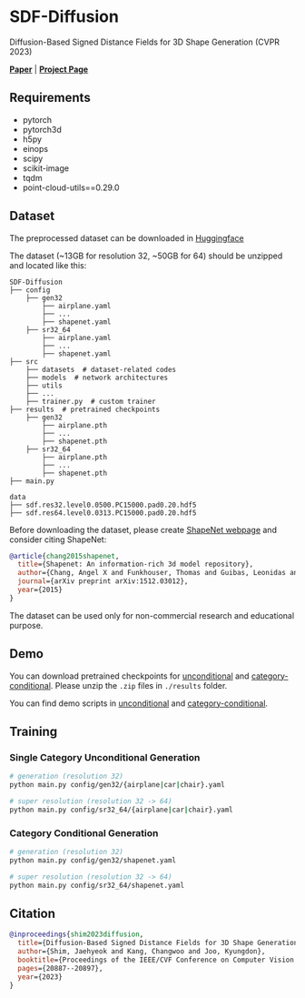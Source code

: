 # SDF-Diffusion




Diffusion-Based Signed Distance Fields for 3D Shape Generation (CVPR 2023)

[**Paper**](https://openaccess.thecvf.com/content/CVPR2023/html/Shim_Diffusion-Based_Signed_Distance_Fields_for_3D_Shape_Generation_CVPR_2023_paper.html) | [**Project Page**](https://kitsunetic.github.io/sdf-diffusion/)




## Requirements

- pytorch
- pytorch3d
- h5py
- einops
- scipy
- scikit-image
- tqdm
- point-cloud-utils==0.29.0




## Dataset

The preprocessed dataset can be downloaded in [Huggingface](https://huggingface.co/datasets/kitsunetic/SDF-Diffusion-Dataset)

The dataset (~13GB for resolution 32, ~50GB for 64) should be unzipped and located like this:

```
SDF-Diffusion
├── config
    ├── gen32
        ├── airplane.yaml
        ├── ...
        ├── shapenet.yaml
    ├── sr32_64
        ├── airplane.yaml
        ├── ...
        ├── shapenet.yaml
├── src
    ├── datasets  # dataset-related codes
    ├── models  # network architectures
    ├── utils
    ├── ...
    ├── trainer.py  # custom trainer
├── results  # pretrained checkpoints
    ├── gen32
        ├── airplane.pth
        ├── ...
        ├── shapenet.pth
    ├── sr32_64
        ├── airplane.pth
        ├── ...
        ├── shapenet.pth        
├── main.py

data
├── sdf.res32.level0.0500.PC15000.pad0.20.hdf5
├── sdf.res64.level0.0313.PC15000.pad0.20.hdf5
```

Before downloading the dataset, please create [ShapeNet webpage](https://shapenet.org) and consider citing ShapeNet:
```bib
@article{chang2015shapenet,
  title={Shapenet: An information-rich 3d model repository},
  author={Chang, Angel X and Funkhouser, Thomas and Guibas, Leonidas and Hanrahan, Pat and Huang, Qixing and Li, Zimo and Savarese, Silvio and Savva, Manolis and Song, Shuran and Su, Hao and others},
  journal={arXiv preprint arXiv:1512.03012},
  year={2015}
}
```
The dataset can be used only for non-commercial research and educational purpose.




## Demo

You can download pretrained checkpoints for [unconditional](https://github.com/Kitsunetic/SDF-Diffusion/releases/download/checkpoint/gen32.zip) and [category-conditional](https://github.com/Kitsunetic/SDF-Diffusion/releases/download/checkpoint/sr32_64.zip).
Please unzip the `.zip` files in `./results` folder.

You can find demo scripts in [unconditional](./scripts/demo-single_category.ipynb) and [category-conditional](./scripts/demo-multi-category.ipynb).




## Training

### Single Category Unconditional Generation

```sh
# generation (resolution 32)
python main.py config/gen32/{airplane|car|chair}.yaml

# super resolution (resolution 32 -> 64)
python main.py config/sr32_64/{airplane|car|chair}.yaml
```

### Category Conditional Generation

```sh
# generation (resolution 32)
python main.py config/gen32/shapenet.yaml

# super resolution (resolution 32 -> 64)
python main.py config/sr32_64/shapenet.yaml
```


<!-- 

## Inference & Evaluation

Comming Soon

 -->


## Citation

```bib
@inproceedings{shim2023diffusion,
  title={Diffusion-Based Signed Distance Fields for 3D Shape Generation},
  author={Shim, Jaehyeok and Kang, Changwoo and Joo, Kyungdon},
  booktitle={Proceedings of the IEEE/CVF Conference on Computer Vision and Pattern Recognition},
  pages={20887--20897},
  year={2023}
}
```

